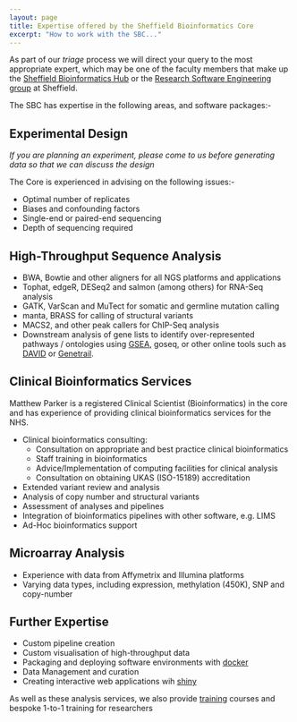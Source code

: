 ```yaml
---
layout: page
title: Expertise offered by the Sheffield Bioinformatics Core
excerpt: "How to work with the SBC..."
---
```


As part of our *triage* process we will direct your query to the most appropriate expert, which may be one of the faculty members that make up the [Sheffield Bioinformatics Hub](http://bioinformatics.group.shef.ac.uk/) or the [Research Software Engineering group](http://rse.shef.ac.uk/) at Sheffield.

The SBC has expertise in the following areas, and software packages:-

## Experimental Design

*If you are planning an experiment, please come to us before generating data so that we can discuss the design* 

The Core is experienced in advising on the following issues:-

- Optimal number of replicates
- Biases and confounding factors
- Single-end or paired-end sequencing
- Depth of sequencing required

## High-Throughput Sequence Analysis

- BWA, Bowtie and other aligners for all NGS platforms and applications
- Tophat, edgeR, DESeq2 and salmon (among others) for RNA-Seq analysis
- GATK, VarScan and MuTect for somatic and germline mutation calling
- manta, BRASS for calling of structural variants
- MACS2, and other peak callers for ChIP-Seq analysis
- Downstream analysis of gene lists to identify over-represented pathways / ontologies using [GSEA](http://software.broadinstitute.org/gsea/index.jsp), goseq, or other online tools such as [DAVID](https://david.ncifcrf.gov/) or [Genetrail](https://genetrail2.bioinf.uni-sb.de/).

## Clinical Bioinformatics Services

Matthew Parker is a registered Clinical Scientist (Bioinformatics) in the core and has experience of providing clinical bioinformatics services for the NHS. 

- Clinical bioinformatics consulting:
  - Consultation on appropriate and best practice clinical bioinformatics
  - Staff training in bioinformatics
  - Advice/Implementation of computing facilities for clinical analysis
  - Consultation on obtaining UKAS (ISO-15189) accreditation
- Extended variant review and analysis
- Analysis of copy number and structural variants
- Assessment of analyses and pipelines
- Integration of bioinformatics pipelines with other software, e.g. LIMS
- Ad-Hoc bioinformatics support

## Microarray Analysis

- Experience with data from Affymetrix and Illumina platforms
- Varying data types, including expression, methylation (450K), SNP and copy-number

## Further Expertise

- Custom pipeline creation
- Custom visualisation of high-throughput data
- Packaging and deploying software environments with [docker](https://www.docker.com/)
- Data Management and curation
- Creating interactive web applications wih [shiny](https://shiny.rstudio.com/)

As well as these analysis services, we also provide [training](../training) courses and bespoke 1-to-1 training for researchers


